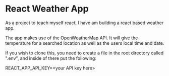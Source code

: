 # React Weather App

As a project to teach myself react, I have am building a react based weather app.

The app makes use of the [OpenWeatherMap](https://openweathermap.org) API. It will give the temperature for a searched location as well as the users local time and date.

If you wish to clone this, you need to create a file in the root directory called ".env", and inside of there put the following:

REACT_APP_API_KEY=\<your API key here\>